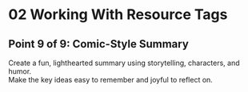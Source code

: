 # 02 Working With Resource Tags

## Point 9 of 9: Comic-Style Summary

Create a fun, lighthearted summary using storytelling, characters, and humor.  
Make the key ideas easy to remember and joyful to reflect on.
